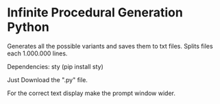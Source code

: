 # Infinite Procedural Generation Python
Generates all the possible variants and saves them to txt files.
Splits files each 1.000.000 lines.


Dependencies: sty (pip install sty)


Just Download the ".py" file.

For the correct text display make the prompt window wider.

